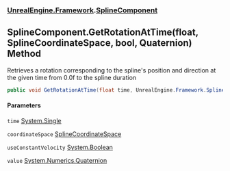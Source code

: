 ### [UnrealEngine.Framework](UnrealEngine_Framework.md 'UnrealEngine.Framework').[SplineComponent](SplineComponent.md 'UnrealEngine.Framework.SplineComponent')
## SplineComponent.GetRotationAtTime(float, SplineCoordinateSpace, bool, Quaternion) Method
Retrieves a rotation corresponding to the spline's position and direction at the given time from 0.0f to the spline duration  
```csharp
public void GetRotationAtTime(float time, UnrealEngine.Framework.SplineCoordinateSpace coordinateSpace, bool useConstantVelocity, ref System.Numerics.Quaternion value);
```
#### Parameters
<a name='UnrealEngine_Framework_SplineComponent_GetRotationAtTime(float_UnrealEngine_Framework_SplineCoordinateSpace_bool_System_Numerics_Quaternion)_time'></a>
`time` [System.Single](https://docs.microsoft.com/en-us/dotnet/api/System.Single 'System.Single')  
  
<a name='UnrealEngine_Framework_SplineComponent_GetRotationAtTime(float_UnrealEngine_Framework_SplineCoordinateSpace_bool_System_Numerics_Quaternion)_coordinateSpace'></a>
`coordinateSpace` [SplineCoordinateSpace](SplineCoordinateSpace.md 'UnrealEngine.Framework.SplineCoordinateSpace')  
  
<a name='UnrealEngine_Framework_SplineComponent_GetRotationAtTime(float_UnrealEngine_Framework_SplineCoordinateSpace_bool_System_Numerics_Quaternion)_useConstantVelocity'></a>
`useConstantVelocity` [System.Boolean](https://docs.microsoft.com/en-us/dotnet/api/System.Boolean 'System.Boolean')  
  
<a name='UnrealEngine_Framework_SplineComponent_GetRotationAtTime(float_UnrealEngine_Framework_SplineCoordinateSpace_bool_System_Numerics_Quaternion)_value'></a>
`value` [System.Numerics.Quaternion](https://docs.microsoft.com/en-us/dotnet/api/System.Numerics.Quaternion 'System.Numerics.Quaternion')  
  
